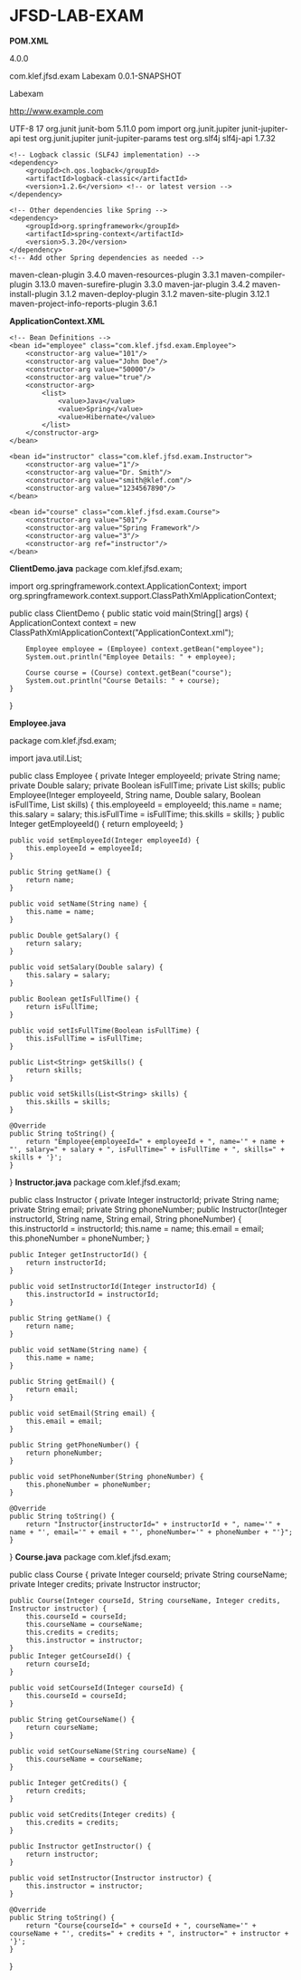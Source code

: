 # JFSD-LAB-EXAM
**POM.XML**

<?xml version="1.0" encoding="UTF-8"?>
<project xmlns="http://maven.apache.org/POM/4.0.0" xmlns:xsi="http://www.w3.org/2001/XMLSchema-instance"
  xsi:schemaLocation="http://maven.apache.org/POM/4.0.0 http://maven.apache.org/xsd/maven-4.0.0.xsd">
  <modelVersion>4.0.0</modelVersion>

  <groupId>com.klef.jfsd.exam</groupId>
  <artifactId>Labexam</artifactId>
  <version>0.0.1-SNAPSHOT</version>

  <name>Labexam</name>
  <!-- FIXME change it to the project's website -->
  <url>http://www.example.com</url>

  <properties>
    <project.build.sourceEncoding>UTF-8</project.build.sourceEncoding>
    <maven.compiler.release>17</maven.compiler.release>
  </properties>

  <dependencyManagement>
    <dependencies>
      <dependency>
        <groupId>org.junit</groupId>
        <artifactId>junit-bom</artifactId>
        <version>5.11.0</version>
        <type>pom</type>
        <scope>import</scope>
      </dependency>
    </dependencies>
  </dependencyManagement>

  <dependencies>
    <dependency>
      <groupId>org.junit.jupiter</groupId>
      <artifactId>junit-jupiter-api</artifactId>
      <scope>test</scope>
    </dependency>
    <!-- Optionally: parameterized tests support -->
    <dependency>
      <groupId>org.junit.jupiter</groupId>
      <artifactId>junit-jupiter-params</artifactId>
      <scope>test</scope>
    </dependency>
    <!-- SLF4J API -->
    <dependency>
        <groupId>org.slf4j</groupId>
        <artifactId>slf4j-api</artifactId>
        <version>1.7.32</version> <!-- or latest version -->
    </dependency>

    <!-- Logback classic (SLF4J implementation) -->
    <dependency>
        <groupId>ch.qos.logback</groupId>
        <artifactId>logback-classic</artifactId>
        <version>1.2.6</version> <!-- or latest version -->
    </dependency>

    <!-- Other dependencies like Spring -->
    <dependency>
        <groupId>org.springframework</groupId>
        <artifactId>spring-context</artifactId>
        <version>5.3.20</version>
    </dependency>
    <!-- Add other Spring dependencies as needed -->

  </dependencies>

  <build>
    <pluginManagement><!-- lock down plugins versions to avoid using Maven defaults (may be moved to parent pom) -->
      <plugins>
        <!-- clean lifecycle, see https://maven.apache.org/ref/current/maven-core/lifecycles.html#clean_Lifecycle -->
        <plugin>
          <artifactId>maven-clean-plugin</artifactId>
          <version>3.4.0</version>
        </plugin>
        <!-- default lifecycle, jar packaging: see https://maven.apache.org/ref/current/maven-core/default-bindings.html#Plugin_bindings_for_jar_packaging -->
        <plugin>
          <artifactId>maven-resources-plugin</artifactId>
          <version>3.3.1</version>
        </plugin>
        <plugin>
          <artifactId>maven-compiler-plugin</artifactId>
          <version>3.13.0</version>
        </plugin>
        <plugin>
          <artifactId>maven-surefire-plugin</artifactId>
          <version>3.3.0</version>
        </plugin>
        <plugin>
          <artifactId>maven-jar-plugin</artifactId>
          <version>3.4.2</version>
        </plugin>
        <plugin>
          <artifactId>maven-install-plugin</artifactId>
          <version>3.1.2</version>
        </plugin>
        <plugin>
          <artifactId>maven-deploy-plugin</artifactId>
          <version>3.1.2</version>
        </plugin>
        <!-- site lifecycle, see https://maven.apache.org/ref/current/maven-core/lifecycles.html#site_Lifecycle -->
        <plugin>
          <artifactId>maven-site-plugin</artifactId>
          <version>3.12.1</version>
        </plugin>
        <plugin>
          <artifactId>maven-project-info-reports-plugin</artifactId>
          <version>3.6.1</version>
        </plugin>
      </plugins>
    </pluginManagement>
  </build>
</project>

**ApplicationContext.XML**
<?xml version="1.0" encoding="UTF-8"?>
<beans xmlns="http://www.springframework.org/schema/beans"
       xmlns:xsi="http://www.w3.org/2001/XMLSchema-instance"
       xsi:schemaLocation="http://www.springframework.org/schema/beans
           http://www.springframework.org/schema/beans/spring-beans.xsd">

    <!-- Bean Definitions -->
    <bean id="employee" class="com.klef.jfsd.exam.Employee">
        <constructor-arg value="101"/>
        <constructor-arg value="John Doe"/>
        <constructor-arg value="50000"/>
        <constructor-arg value="true"/>
        <constructor-arg>
            <list>
                <value>Java</value>
                <value>Spring</value>
                <value>Hibernate</value>
            </list>
        </constructor-arg>
    </bean>

    <bean id="instructor" class="com.klef.jfsd.exam.Instructor">
        <constructor-arg value="1"/>
        <constructor-arg value="Dr. Smith"/>
        <constructor-arg value="smith@klef.com"/>
        <constructor-arg value="1234567890"/>
    </bean>

    <bean id="course" class="com.klef.jfsd.exam.Course">
        <constructor-arg value="501"/>
        <constructor-arg value="Spring Framework"/>
        <constructor-arg value="3"/>
        <constructor-arg ref="instructor"/>
    </bean>

</beans>

**ClientDemo.java**
package com.klef.jfsd.exam;

import org.springframework.context.ApplicationContext;
import org.springframework.context.support.ClassPathXmlApplicationContext;

public class ClientDemo {
    public static void main(String[] args) {
        ApplicationContext context = new ClassPathXmlApplicationContext("ApplicationContext.xml");

        Employee employee = (Employee) context.getBean("employee");
        System.out.println("Employee Details: " + employee);

        Course course = (Course) context.getBean("course");
        System.out.println("Course Details: " + course);
    }
}

**Employee.java**

package com.klef.jfsd.exam;

import java.util.List;

public class Employee {
    private Integer employeeId;
    private String name;
    private Double salary;
    private Boolean isFullTime;
    private List<String> skills;
    public Employee(Integer employeeId, String name, Double salary, Boolean isFullTime, List<String> skills) {
        this.employeeId = employeeId;
        this.name = name;
        this.salary = salary;
        this.isFullTime = isFullTime;
        this.skills = skills;
    }
    public Integer getEmployeeId() {
        return employeeId;
    }

    public void setEmployeeId(Integer employeeId) {
        this.employeeId = employeeId;
    }

    public String getName() {
        return name;
    }

    public void setName(String name) {
        this.name = name;
    }

    public Double getSalary() {
        return salary;
    }

    public void setSalary(Double salary) {
        this.salary = salary;
    }

    public Boolean getIsFullTime() {
        return isFullTime;
    }

    public void setIsFullTime(Boolean isFullTime) {
        this.isFullTime = isFullTime;
    }

    public List<String> getSkills() {
        return skills;
    }

    public void setSkills(List<String> skills) {
        this.skills = skills;
    }

    @Override
    public String toString() {
        return "Employee{employeeId=" + employeeId + ", name='" + name + "', salary=" + salary + ", isFullTime=" + isFullTime + ", skills=" + skills + '}';
    }
}
**Instructor.java**
package com.klef.jfsd.exam;

public class Instructor {
    private Integer instructorId;
    private String name;
    private String email;
    private String phoneNumber;
    public Instructor(Integer instructorId, String name, String email, String phoneNumber) {
        this.instructorId = instructorId;
        this.name = name;
        this.email = email;
        this.phoneNumber = phoneNumber;
    }

   
    public Integer getInstructorId() {
        return instructorId;
    }

    public void setInstructorId(Integer instructorId) {
        this.instructorId = instructorId;
    }

    public String getName() {
        return name;
    }

    public void setName(String name) {
        this.name = name;
    }

    public String getEmail() {
        return email;
    }

    public void setEmail(String email) {
        this.email = email;
    }

    public String getPhoneNumber() {
        return phoneNumber;
    }

    public void setPhoneNumber(String phoneNumber) {
        this.phoneNumber = phoneNumber;
    }

    @Override
    public String toString() {
        return "Instructor{instructorId=" + instructorId + ", name='" + name + "', email='" + email + "', phoneNumber='" + phoneNumber + "'}";
    }
}
**Course.java**
package com.klef.jfsd.exam;

public class Course {
    private Integer courseId;
    private String courseName;
    private Integer credits;
    private Instructor instructor; 

    public Course(Integer courseId, String courseName, Integer credits, Instructor instructor) {
        this.courseId = courseId;
        this.courseName = courseName;
        this.credits = credits;
        this.instructor = instructor;
    }
    public Integer getCourseId() {
        return courseId;
    }

    public void setCourseId(Integer courseId) {
        this.courseId = courseId;
    }

    public String getCourseName() {
        return courseName;
    }

    public void setCourseName(String courseName) {
        this.courseName = courseName;
    }

    public Integer getCredits() {
        return credits;
    }

    public void setCredits(Integer credits) {
        this.credits = credits;
    }

    public Instructor getInstructor() {
        return instructor;
    }

    public void setInstructor(Instructor instructor) {
        this.instructor = instructor;
    }

    @Override
    public String toString() {
        return "Course{courseId=" + courseId + ", courseName='" + courseName + "', credits=" + credits + ", instructor=" + instructor + '}';
    }
}
